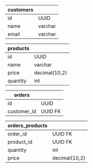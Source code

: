 | customers |         |
| --------- | ------- |
| id        | UUID    |
| name      | varchar |
| email     | varchar |

| products |               |
| -------- | ------------- |
| id       | UUID          |
| name     | varchar       |
| price    | decimal(10,2) |
| quantity | int           |

| orders      |         |
| ----------- | ------- |
| id          | UUID    |
| customer_id | UUID FK |

| orders_products |               |
| --------------- | ------------- |
| order_id        | UUID FK       |
| product_id      | UUID FK       |
| quantity        | int           |
| price           | decimal(10,2) |
